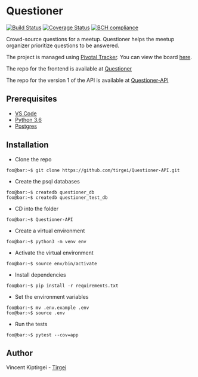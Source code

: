 # Questioner

[![Build Status](https://travis-ci.com/tirgei/Questioner-API-V2.svg?branch=develop)](https://travis-ci.com/tirgei/Questioner-API-V2)
[![Coverage Status](https://coveralls.io/repos/github/tirgei/Questioner-API-V2/badge.svg?branch=develop)](https://coveralls.io/github/tirgei/Questioner-API-V2?branch=develop)
[![BCH compliance](https://bettercodehub.com/edge/badge/tirgei/Questioner-API-V2?branch=develop)](https://bettercodehub.com/)

Crowd-source questions for a meetup. Questioner helps the meetup organizer prioritize questions to be answered.

The project is managed using [Pivotal Tracker](https://www.pivotaltracker.com). You can view the board [here](https://www.pivotaltracker.com/n/projects/2235446).

The repo for the frontend is available at [Questioner](https://github.com/tirgei/Questioner)

The repo for the version 1 of the API is available at [Questioner-API](https://github.com/tirgei/Questioner-API)

## Prerequisites

- [VS Code](https://code.visualstudio.com)
- [Python 3.6](https://www.python.org)
- [Postgres](https://www.postgresql.org)

## Installation

- Clone the repo

```console
foo@bar:~$ git clone https://github.com/tirgei/Questioner-API.git
```

- Create the psql databases

```console
foo@bar:~$ createdb questioner_db
foo@bar:~$ createdb questioner_test_db
```

- CD into the folder

```console
foo@bar:~$ Questioner-API
```

- Create a virtual environment

```console
foo@bar:~$ python3 -m venv env
```

- Activate the virtual environment

```console
foo@bar:~$ source env/bin/activate
```

- Install dependencies

```console
foo@bar:~$ pip install -r requirements.txt
```

- Set the environment variables

```console
foo@bar:~$ mv .env.example .env
foo@bar:~$ source .env
```

- Run the tests

```console
foo@bar:~$ pytest --cov=app
```

## Author

Vincent Kiptirgei - [Tirgei](https://tirgei.github.io)
